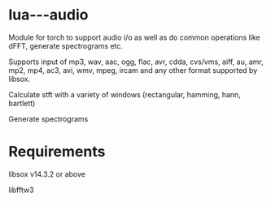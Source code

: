 lua---audio
===========

Module for torch to support audio i/o as well as do common operations like dFFT, generate spectrograms etc.

Supports input of mp3, wav, aac, ogg, flac, avr, cdda, cvs/vms, aiff, au, amr, mp2, mp4, ac3, avi, wmv, 
mpeg, ircam and any other format supported by libsox.

Calculate stft with a variety of windows (rectangular, hamming, hann, bartlett)

Generate spectrograms 

Requirements
===
libsox v14.3.2 or above

libfftw3